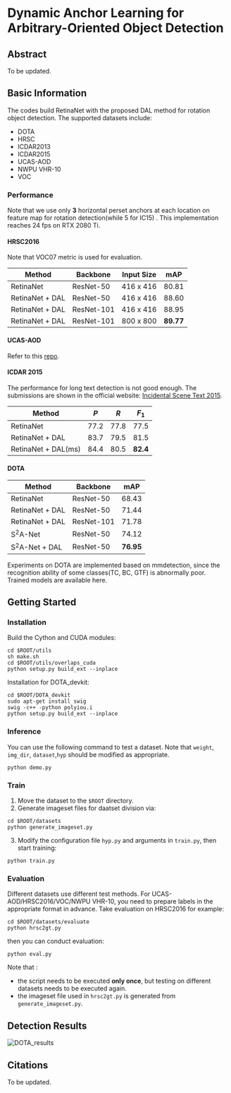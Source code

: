 # Dynamic Anchor Learning for Arbitrary-Oriented Object Detection

## Abstract

To be updated.

## Basic Information

The codes build RetinaNet with the proposed DAL method for rotation object detection. The supported datasets include:
* DOTA
* HRSC
* ICDAR2013
* ICDAR2015
* UCAS-AOD
* NWPU VHR-10
* VOC

### Performance

Note that we use only **3** horizontal perset anchors at each location on feature map for rotation detection(while 5 for IC15) . This implementation reaches 24 fps on RTX 2080 Ti.

#### HRSC2016

Note that VOC07 metric is used for evaluation.

| Method          | Backbone   | Input Size | mAP       |
| --------------- | ---------- | ---------- | --------- |
| RetinaNet       | ResNet-50  | 416 x 416  | 80.81     |
| RetinaNet + DAL | ResNet-50  | 416 x 416  | 88.60     |
| RetinaNet + DAL | ResNet-101 | 416 x 416  | 88.95     |
| RetinaNet + DAL | ResNet-101 | 800 x 800  | **89.77** |

#### UCAS-AOD

Refer to this [repo](https://github.com/ming71/UCAS-AOD-benchmark).

#### ICDAR 2015

The performance for long text detection is not good enough. The submissions are shown in the official website: [Incidental Scene Text 2015](https://rrc.cvc.uab.es/?ch=4&com=evaluation&task=1).

| Method              | $P$  | $R$  | $F_1$    |
| ------------------- | ---- | ---- | -------- |
| RetinaNet           | 77.2 | 77.8 | 77.5     |
| RetinaNet + DAL     | 83.7 | 79.5 | 81.5     |
| RetinaNet + DAL(ms) | 84.4 | 80.5 | **82.4** |

#### DOTA

| Method           | Backbone   | mAP       |
| ---------------- | ---------- | --------- |
| RetinaNet        | ResNet-50  | 68.43     |
| RetinaNet + DAL  | ResNet-50  | 71.44     |
| RetinaNet + DAL  | ResNet-101 | 71.78     |
| S$^2$A-Net       | ResNet-50  | 74.12     |
| S$^2$A-Net + DAL | ResNet-50  | **76.95** |

Experiments on DOTA are implemented based on mmdetection, since the recognition ability of some classes(TC, BC, GTF) is abnormally poor. Trained models are available here.


## Getting Started
### Installation
Build the Cython  and CUDA modules:
```
cd $ROOT/utils
sh make.sh
cd $ROOT/utils/overlaps_cuda
python setup.py build_ext --inplace
```
Installation for DOTA_devkit:
```
cd $ROOT/DOTA_devkit
sudo apt-get install swig
swig -c++ -python polyiou.i
python setup.py build_ext --inplace
```
### Inference
You can use the following command to test a dataset. Note that `weight`, `img_dir`, `dataset`,`hyp` should be modified as appropriate.
```
python demo.py
```

### Train
1. Move the dataset to the `$ROOT` directory.
2. Generate imageset files for daatset division via:
```
cd $ROOT/datasets
python generate_imageset.py
```
3. Modify the configuration file `hyp.py` and arguments  in `train.py`, then start training:
```
python train.py
```
### Evaluation
Different datasets use different test methods. For UCAS-AOD/HRSC2016/VOC/NWPU VHR-10, you need to prepare labels in the appropriate format in advance. Take evaluation on HRSC2016 for example:
```
cd $ROOT/datasets/evaluate
python hrsc2gt.py
```
then you can conduct evaluation:
```
python eval.py
```
Note that :

- the script  needs to be executed **only once**, but testing on different datasets needs to be executed again.
- the imageset file used in `hrsc2gt.py` is generated from `generate_imageset.py`.

## Detection Results

![DOTA_results](https://github.com/ming71/DAL/DOTA.png)

## Citations

To be updated.